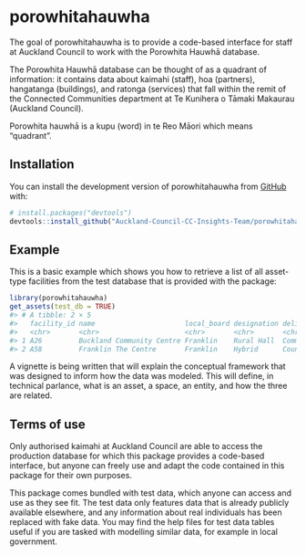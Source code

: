 
<!-- README.md is generated from README.Rmd. Please edit that file -->

# porowhitahauwha

<!-- badges: start -->
<!-- badges: end -->

The goal of porowhitahauwha is to provide a code-based interface for
staff at Auckland Council to work with the Porowhita Hauwhā database.

The Porowhita Hauwhā database can be thought of as a quadrant of
information: it contains data about kaimahi (staff), hoa (partners),
hangatanga (buildings), and ratonga (services) that fall within the
remit of the Connected Communities department at Te Kunihera o Tāmaki
Makaurau (Auckland Council).

Porowhita hauwhā is a kupu (word) in te Reo Māori which means
“quadrant”.

## Installation

You can install the development version of porowhitahauwha from
[GitHub](https://github.com/) with:

``` r
# install.packages("devtools")
devtools::install_github("Auckland-Council-CC-Insights-Team/porowhitahauwha")
```

## Example

This is a basic example which shows you how to retrieve a list of all
asset-type facilities from the test database that is provided with the
package:

``` r
library(porowhitahauwha)
get_assets(test_db = TRUE)
#> # A tibble: 2 × 5
#>   facility_id name                      local_board designation delivery_model  
#>   <chr>       <chr>                     <chr>       <chr>       <chr>           
#> 1 A26         Buckland Community Centre Franklin    Rural Hall  Community-led f…
#> 2 A58         Franklin The Centre       Franklin    Hybrid      Council-led fac…
```

A vignette is being written that will explain the conceptual framework
that was designed to inform how the data was modeled. This will define,
in technical parlance, what is an asset, a space, an entity, and how the
three are related.

## Terms of use

Only authorised kaimahi at Auckland Council are able to access the
production database for which this package provides a code-based
interface, but anyone can freely use and adapt the code contained in
this package for their own purposes.

This package comes bundled with test data, which anyone can access and
use as they see fit. The test data only features data that is already
publicly available elsewhere, and any information about real individuals
has been replaced with fake data. You may find the help files for test
data tables useful if you are tasked with modelling similar data, for
example in local government.

